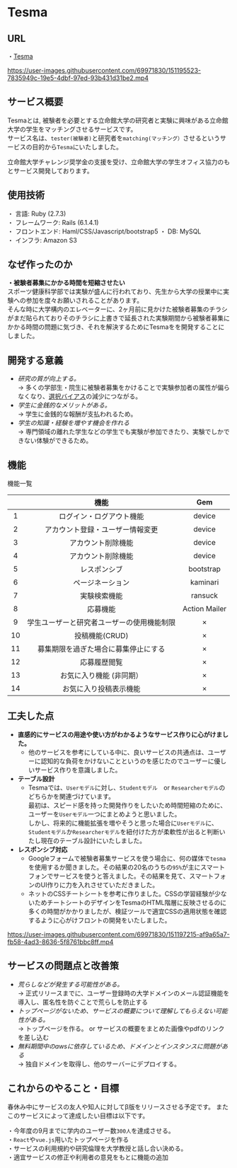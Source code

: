 # Tesma
## URL 
・[Tesma](http://52.192.34.200/) 



https://user-images.githubusercontent.com/69971830/151195523-7835949c-19e5-4dbf-97ed-93b431d31be2.mp4

## サービス概要
Tesmaとは, 被験者を必要とする立命館大学の研究者と実験に興味がある立命館大学の学生をマッチングさせるサービスです。  
サービス名は、`tester(被験者)`と研究者を`matching(マッチング）`させるというサービスの目的から`Tesma`にいたしました。 

立命館大学チャレンジ奨学金の支援を受け、立命館大学の学生オフィス協力のもとサービス開発しております。

## 使用技術  
・ 言語: Ruby (2.7.3)  
・ フレームワーク: Rails (6.1.4.1)  
・ フロントエンド: Haml/CSS/Javascript/bootstrap5
・ DB: MySQL  
・ インフラ: Amazon S3

## なぜ作ったのか
**・被験者募集にかかる時間を短縮させたい**  
   スポーツ健康科学部では実験が盛んに行われており、先生から大学の授業中に実験への参加を度々お願いされることがあります。  
   そんな時に大学構内のエレベーターに、2ヶ月前に見かけた被験者募集のチラシがまだ貼られておりそのチラシに上書きで延長された実験期間から被験者募集にかかる時間の問題に気づき、それを解決するためにTesmaをを開発することにしました。
   
## 開発する意義

  - *研究の質が向上する。*  
        → 多くの学部生・院生に被験者募集をかけることで実験参加者の属性が偏らなくなり、[選択バイアス](https://jeaweb.jp/glossary/glossary012.html)の減少につながる。  
  - *学生に金銭的なメリットがある。*  
        → 学生に金銭的な報酬が支払われるため。
  - *学生の知識・経験を増やす機会を作れる*  
        → 専門領域の離れた学生などの学生でも実験が参加できたり、実験でしかできない体験ができるため。
       
 
## 機能
機能一覧

|  | 機能 | Gem |
|:---:|:---:|:---:|
|1|ログイン・ログアウト機能 |device|
|2|アカウント登録・ユーザー情報変更 |device|
|3|アカウント削除機能|device|
|4|アカウント削除機能|device|
|5|レスポンシブ|bootstrap|
|6|ページネーション|kaminari|
|7|実験検索機能|ransuck|
|8|応募機能|Action Mailer|
|9|学生ユーザーと研究者ユーザーの使用機能制限|×|
|10|投稿機能(CRUD)|×|
|11|募集期限を過ぎた場合に募集停止にする|×|
|12|応募履歴閲覧|×|
|13|お気に入り機能 (非同期）|×|
|14|お気に入り投稿表示機能|×|

## 工夫した点
- **直感的にサービスの用途や使い方がわかるようなサービス作りに心がけました。**
    - 他のサービスを参考にしている中に、良いサービスの共通点は、ユーザーに認知的な負荷をかけないことというのを感じたのでユーザーに優しいサービス作りを意識しました。  
- **テーブル設計**
    - Tesmaでは、`Userモデル`に対し、`Studentモデル`　or `Researcherモデル`のどちらかを関連づけています。  
    最初は、スピード感を持った開発作りをしたいため時間短縮のために、ユーザーを`Userモデル`一つにまとめようと思いました。  
しかし、将来的に機能拡張を増やそうと思った場合に`Userモデル`に、`Studentモデル`か`Researcherモデル`を紐付けた方が柔軟性が出ると判断いたし現在のテーブル設計にいたしました。  
- **レスポンシブ対応**
    - Googleフォームで被験者募集サービスを使う場合に、何の媒体で`tesma`を使用するか聞きました。その結果の20名のうちの`95%`が主にスマートフォンでサービスを使うと答えました。その結果を見て、スマートフォンのUI作りに力を入れさせていただきました。  
    - ネットのCSSチートシートを参考に作りました。CSSの学習経験が少ないためチートシートのデザインをTesmaのHTML階層に反映させるのに多くの時間がかかりましたが、検証ツールで適宜CSSの適用状態を確認するように心がけフロントの開発をいたしました。
   
https://user-images.githubusercontent.com/69971830/151197215-af9a65a7-fb58-4ad3-8636-5f8761bbc8ff.mp4


    

## サービスの問題点と改善策
- *荒らしなどが発生する可能性がある。*  
     → 正式リリースまでに、ユーザー登録時の大学ドメインのメール認証機能を導入し、匿名性を防ぐことで荒らしを防止する  
- *トップページがないため、サービスの概要について理解してもらえない可能性がある。*  
     → トップページを作る。 or サービスの概要をまとめた画像やpdfのリンクを差し込む  
- *無料期間中のawsに依存しているため、ドメインとインスタンスに問題がある*  
     → 独自ドメインを取得し、他のサーバーにデプロイする。
        

## これからのやること・目標
春休み中にサービスの友人や知人に対してβ版をリリースさせる予定です。
またこのサービスによって達成したい目標は以下です。

・今年度の9月までに学内のユーザー数`300人`を達成させる。  
・`React`や`vue.js`用いたトップページを作る  
・サービスの利用規約や研究倫理を大学教授と話し合い決める。  
・適宜サービスの修正や利用者の意見をもとに機能の追加　


